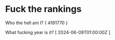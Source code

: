 # Fuck the rankings

Who the hell am I?
{ 4191770 }

What fucking year is it?
[ 2024-06-09T01:00:00Z ]
